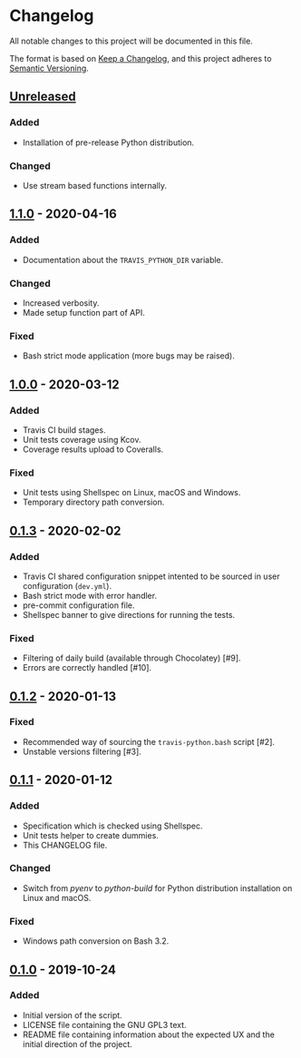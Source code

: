 # Changelog

All notable changes to this project will be documented in this file.

The format is based on [Keep a Changelog],
and this project adheres to [Semantic Versioning].

## [Unreleased]
### Added
 - Installation of pre-release Python distribution.
### Changed
 - Use stream based functions internally.

## [1.1.0] - 2020-04-16
### Added
 - Documentation about the `TRAVIS_PYTHON_DIR` variable.

### Changed
 - Increased verbosity.
 - Made setup function part of API.

### Fixed
 - Bash strict mode application (more bugs may be raised).

## [1.0.0] - 2020-03-12
### Added
 - Travis CI build stages.
 - Unit tests coverage using Kcov.
 - Coverage results upload to Coveralls.

### Fixed
 - Unit tests using Shellspec on Linux, macOS and Windows.
 - Temporary directory path conversion.

## [0.1.3] - 2020-02-02
### Added
 - Travis CI shared configuration snippet intented to be sourced in user
   configuration (`dev.yml`).
 - Bash strict mode with error handler.
 - pre-commit configuration file.
 - Shellspec banner to give directions for running the tests.

### Fixed
 - Filtering of daily build (available through Chocolatey) [#9].
 - Errors are correctly handled [#10].

## [0.1.2] - 2020-01-13
### Fixed
 - Recommended way of sourcing the `travis-python.bash` script [#2].
 - Unstable versions filtering [#3].

## [0.1.1] - 2020-01-12
### Added
 - Specification which is checked using Shellspec.
 - Unit tests helper to create dummies.
 - This CHANGELOG file.

### Changed
 - Switch from _pyenv_ to _python-build_ for Python distribution installation
   on Linux and macOS.

### Fixed
 - Windows path conversion on Bash 3.2.

## [0.1.0] - 2019-10-24
### Added
 - Initial version of the script.
 - LICENSE file containing the GNU GPL3 text.
 - README file containing information about the expected UX and the initial
   direction of the project.

[Unreleased]: https://github.com/neimad/travis-python/compare/1.1.0...HEAD
[1.1.0]: https://github.com/neimad/travis-python/compare/1.0.0...1.1.0
[1.0.0]: https://github.com/neimad/travis-python/compare/0.1.3...1.0.0
[0.1.3]: https://github.com/neimad/travis-python/compare/0.1.2...0.1.3
[0.1.2]: https://github.com/neimad/travis-python/compare/0.1.1...0.1.2
[0.1.1]: https://github.com/neimad/travis-python/compare/0.1.0...0.1.1
[0.1.0]: https://github.com/neimad/travis-python/releases/tag/0.1.0
[Keep a Changelog]: https://keepachangelog.com/en/1.0.0/
[Semantic Versioning]: https://semver.org/spec/v2.0.0.html
